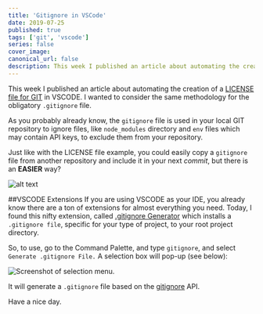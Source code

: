 ```yaml
---
title: 'Gitignore in VSCode'
date: 2019-07-25
published: true
tags: ['git', 'vscode']
series: false
cover_image:
canonical_url: false
description: This week I published an article about automating the creation of LICENSE file for GIT in VSCODE. I wanted to consider the same methodology for the obligatory gitignore file.
---
```


This week I published an article about automating the creation of a [LICENSE file for GIT](https://dev.to/eclecticcoding/license-file-for-git-3dp) in VSCODE. I wanted to consider the same methodology for the obligatory `.gitignore` file.

As you probably already know, the `gitignore` file is used in your local GIT repository to ignore files, like `node_modules` directory and `env` files which may contain API keys, to exclude them from your repository.

Just like with the LICENSE file example, you could easily copy a `gitignore` file from another repository and include it in your next _commit_, but there is an **EASIER** way?

![alt text](./images/vscode-marketplace.webp "VSCODE Extensions Marketplace.")

##VSCODE Extensions
If you are using VSCODE as your IDE, you already know there are a ton of extensions for almost everything you need. Today, I found this nifty extension, called [.gitignore Generator](https://marketplace.visualstudio.com/items?itemName=piotrpalarz.vscode-gitignore-generator) which installs a `.gitignore file`, specific for your type of project, to your root project directory.

So, to use, go to the Command Palette, and type `gitignore`, and select `Generate .gitignore File.` A selection box will pop-up (see below):

![Screenshot of selection menu.](./images/vscode-screenshot.webp "Screenshot of selection menu.")

It will generate a `.gitignore` file based on the [gitignore](https://www.gitignore.io/) API.

Have a nice day.
